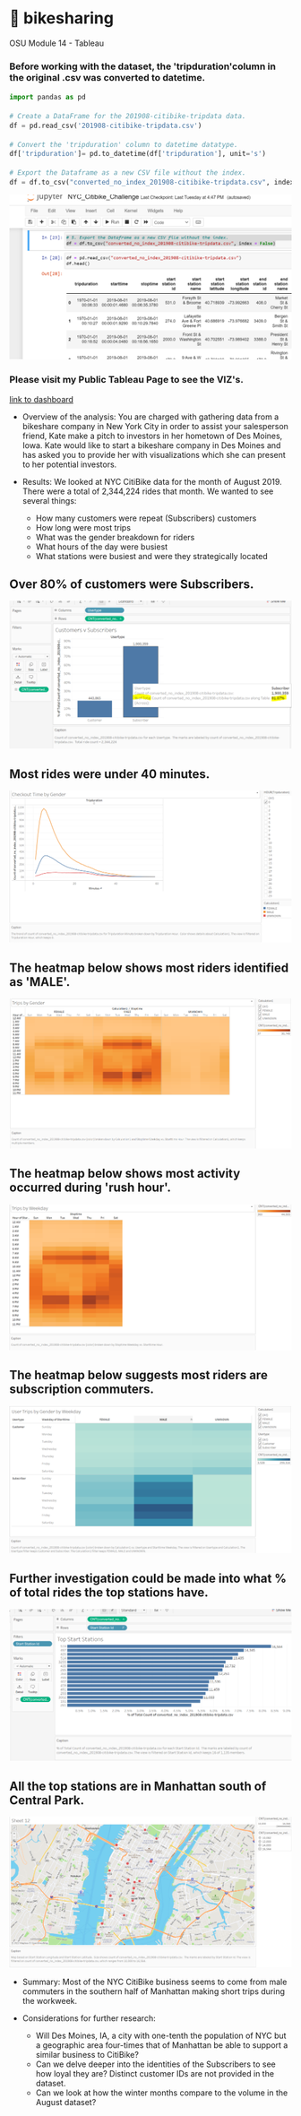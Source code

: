 # :bicyclist: bikesharing

OSU Module 14 - Tableau

### Before working with the dataset, the 'tripduration'column in the original .csv was converted to datetime.

```python
import pandas as pd

# Create a DataFrame for the 201908-citibike-tripdata data.
df = pd.read_csv('201908-citibike-tripdata.csv')

# Convert the 'tripduration' column to datetime datatype.
df['tripduration']= pd.to_datetime(df['tripduration'], unit='s')

# Export the Dataframe as a new CSV file without the index.
df = df.to_csv("converted_no_index_201908-citibike-tripdata.csv", index = False)
```

![](img/jupyter_snapshot.PNG)

### Please visit my Public Tableau Page to see the VIZ's.
[link to dashboard](https://public.tableau.com/views/OSUChallenge14/Story1?:language=en-US&publish=yes&:display_count=n&:origin=viz_share_link)

- Overview of the analysis: You are charged with gathering data from a bikeshare company in New York City in order to assist your salesperson friend, Kate make a pitch to investors in her hometown of Des Moines, Iowa.  Kate would like to start a bikeshare company in Des Moines and has asked you to provide her with visualizations which she can present to her potential investors.

- Results: We looked at NYC CitiBike data for the month of August 2019.  There were a total of 2,344,224 rides that month.  We wanted to see several things:
  - How many customers were repeat (Subscribers) customers
  - How long were most trips
  - What was the gender breakdown for riders
  - What hours of the day were busiest
  - What stations were busiest and were they strategically located

## Over 80% of customers were Subscribers.
![](img/user_type.PNG)

## Most rides were under 40 minutes.
![](img/checkout_time_by_gender.PNG)

## The heatmap below shows most riders identified as 'MALE'.
![](img/trips_by_gender.PNG)

## The heatmap below shows most activity occurred during 'rush hour'.
![](img/trips_by_weekday.PNG)

## The heatmap below suggests most riders are subscription commuters.
![](img/user_trips_by_gender_by_weekday.PNG)

## Further investigation could be made into what % of total rides the top stations have.
![](img/top_start_stations.PNG)

## All the top stations are in Manhattan south of Central Park.
![](img/startstation_over_ten_grand.PNG)


- Summary: Most of the NYC CitiBike business seems to come from male commuters in the southern half of Manhattan making short trips during the workweek.

- Considerations for further research:
  - Will Des Moines, IA, a city with one-tenth the population of NYC but a geographic area four-times that of Manhattan be able to support a similar business to CitiBike?
  - Can we delve deeper into the identities of the Subscribers to see how loyal they are?  Distinct customer IDs are not provided in the dataset.
  - Can we look at how the winter months compare to the volume in the August dataset?
